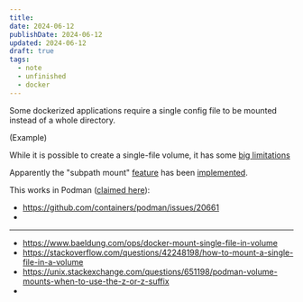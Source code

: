 ```yaml
---
title: 
date: 2024-06-12
publishDate: 2024-06-12
updated: 2024-06-12
draft: true
tags:
  - note
  - unfinished
  - docker
---
```

 
Some dockerized applications require a single config file to be mounted instead of a whole directory.

(Example)

While it is possible to create a single-file volume, it has some [big limitations](https://github.com/moby/moby/issues/30310#issue-202111327)


Apparently the "subpath mount" [feature](https://github.com/moby/moby/issues/32582) has been [implemented](https://github.com/moby/moby/pull/45687).

This works in Podman ([claimed here](https://github.com/moby/moby/issues/32582#issuecomment-1286695383)):
- https://github.com/containers/podman/issues/20661
- 

---

- https://www.baeldung.com/ops/docker-mount-single-file-in-volume
- https://stackoverflow.com/questions/42248198/how-to-mount-a-single-file-in-a-volume
- https://unix.stackexchange.com/questions/651198/podman-volume-mounts-when-to-use-the-z-or-z-suffix
- 